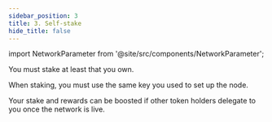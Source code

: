 ```yaml
---
sidebar_position: 3
title: 3. Self-stake
hide_title: false
---
```

import NetworkParameter from '@site/src/components/NetworkParameter';

You must stake at least <NetworkParameter frontMatter={frontMatter} param="reward.staking.delegation.minimumValidatorStake" hideName={true} formatter="governanceToken" suffix="tokens"/> that you own.

When staking, you must use the same key you used to set up the node.

Your stake and rewards can be boosted if other token holders delegate to you once the network is live.